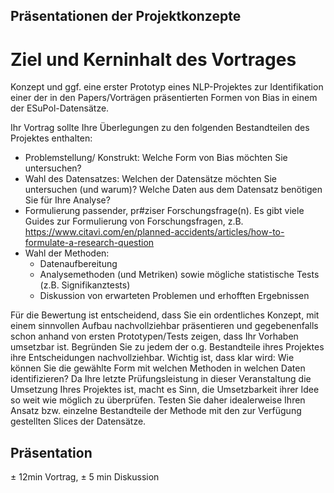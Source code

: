 ## Präsentationen der Projektkonzepte
# Ziel und Kerninhalt des Vortrages
Konzept und ggf. eine erster Prototyp eines NLP-Projektes zur Identifikation einer der in den Papers/Vorträgen präsentierten Formen von Bias in einem der ESuPol-Datensätze.

Ihr Vortrag sollte Ihre Überlegungen zu den folgenden Bestandteilen des Projektes enthalten:
* Problemstellung/ Konstrukt: Welche Form von Bias möchten Sie untersuchen? 
* Wahl des Datensatzes: Welchen der Datensätze möchten Sie untersuchen (und warum)? Welche Daten aus dem Datensatz benötigen Sie für Ihre Analyse?
* Formulierung passender, pr#ziser Forschungsfrage(n). Es gibt viele Guides zur Formulierung von Forschungsfragen, z.B. https://www.citavi.com/en/planned-accidents/articles/how-to-formulate-a-research-question
* Wahl der Methoden: 
  * Datenaufbereitung
  * Analysemethoden (und Metriken) sowie mögliche statistische Tests (z.B. Signifikanztests)
  * Diskussion von erwarteten Problemen und erhofften Ergebnissen

Für die Bewertung ist entscheidend, dass Sie ein ordentliches Konzept, mit einem sinnvollen Aufbau nachvollziehbar präsentieren und gegebenenfalls schon anhand von ersten Prototypen/Tests zeigen, dass Ihr Vorhaben umsetzbar ist. Begründen Sie zu jedem der o.g. Bestandteile ihres Projektes ihre Entscheidungen nachvollziehbar. Wichtig ist, dass klar wird: Wie können Sie die gewählte Form mit welchen Methoden in welchen Daten identifizieren? Da Ihre letzte Prüfungsleistung in dieser Veranstaltung die Umsetzung Ihres Projektes ist, macht es Sinn, die Umsetzbarkeit ihrer Idee so weit wie möglich zu überprüfen. Testen Sie daher idealerweise Ihren Ansatz bzw. einzelne Bestandteile der Methode mit den zur Verfügung gestellten Slices der Datensätze.


## Präsentation
± 12min Vortrag, ± 5 min Diskussion

